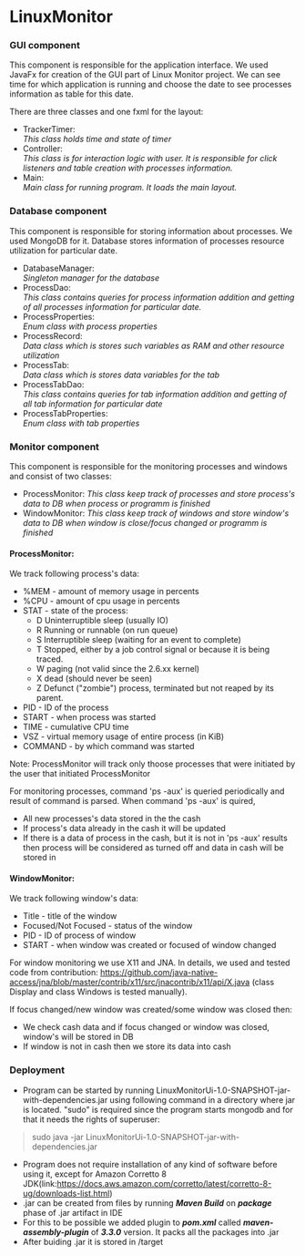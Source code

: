 # LinuxMonitor


### GUI component 
This component is responsible for the application interface.
We used JavaFx for creation of the GUI part of Linux Monitor project. We can see time for which application is running and choose the date to see processes information as table for this date.

There are three classes and one fxml for the layout:

* TrackerTimer: <br /> 
*This class holds time and state of timer*  
* Controller: <br />
*This class is for interaction logic with user. It is responsible for click listeners and table creation with processes information.* 
* Main: <br />
*Main class for running program. It loads the main layout.*
 

### Database component
This component is responsible for storing information about processes. We used MongoDB for it. Database stores information of processes resource utilization for particular date.
 
* DatabaseManager: <br /> 
*Singleton manager for the database* 
* ProcessDao: <br />
*This class contains queries for process information addition and getting of all processes information for particular date.*   
* ProcessProperties: <br />
*Enum class with process properties*
* ProcessRecord: <br />
*Data class which is stores such variables as RAM and other resource utilization*
* ProcessTab: <br /> 
*Data class which is stores data variables for the tab*
* ProcessTabDao: <br />
*This class contains queries for tab information addition and getting of all tab information for particular date*
* ProcessTabProperties: <br />
*Enum class with tab properties*

### Monitor component 
This component is responsible for the monitoring processes and windows and consist of two classes:
* ProcessMonitor: 
*This class keep track of processes and store process's data to DB when process or programm is finished*  
* WindowMonitor:
*This class keep track of windows and store window's data to DB when window is close/focus changed or programm is finished*

#### ProcessMonitor:
We track following process's data:
* %MEM - amount of memory usage in percents 
* %CPU - amount of cpu usage in percents
* STAT - state of the process:
    * D Uninterruptible sleep (usually IO)
    * R Running or runnable (on run queue)
    * S Interruptible sleep (waiting for an event to complete)
    * T Stopped, either by a job control signal or because it is being traced.  
    * W paging (not valid since the 2.6.xx kernel)
    * X dead (should never be seen)
    * Z Defunct ("zombie") process, terminated but not reaped by its parent. 
* PID - ID of the process
* START - when process was started
* TIME - cumulative CPU time
* VSZ - virtual memory usage of entire process (in KiB)
* COMMAND - by which command was started 

Note: ProcessMonitor will track only thoose processes that were initiated by the user that initiated ProcessMonitor  

For monitoring processes, command 'ps -aux' is queried periodically and result of command is parsed. When command 'ps -aux' is quired, 
*  All new processes's data stored in the the cash
*  If process's data already in the cash it will be updated
*  If there is a data of process in the cash, but it is not in 'ps -aux' results then process will be considered as turned off and data in cash will be stored in 

#### WindowMonitor:
We track following window's data:
* Title - title of the window
* Focused/Not Focused - status of the window
* PID - ID of process of window
* START - when window was created or focused of window changed

For window monitoring we use X11 and JNA. In details, we used and tested code from contribution: https://github.com/java-native-access/jna/blob/master/contrib/x11/src/jnacontrib/x11/api/X.java (class Display and class Windows is tested manually). 

If focus changed/new window was created/some window was closed then:
* We check cash data and if focus changed or window was closed, window's will be stored in DB
* If window is not in cash then we store its data into cash

### Deployment
* Program can be started by running LinuxMonitorUi-1.0-SNAPSHOT-jar-with-dependencies.jar using following command in a directory where jar is located. "sudo" is required since the program starts mongodb and for that it needs the rights of superuser:
> sudo java -jar LinuxMonitorUi-1.0-SNAPSHOT-jar-with-dependencies.jar <br>
* Program does not require installation of any kind of software before using it, except for Amazon Corretto 8 JDK(link:https://docs.aws.amazon.com/corretto/latest/corretto-8-ug/downloads-list.html)
* .jar can be created from files by running ***Maven Build*** on ***package*** phase of .jar artifact in IDE
* For this to be possible we added plugin to ***pom.xml*** called ***maven-assembly-plugin*** of ***3.3.0*** version. It packs all the packages into .jar
* After buiding .jar it is stored in <project folder>/target
